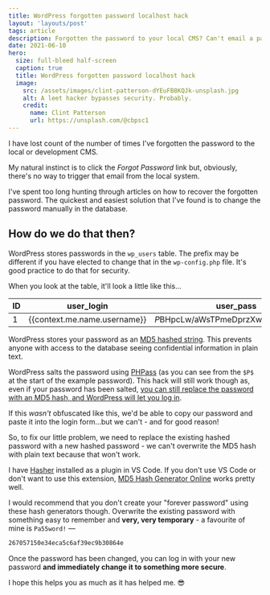 ```yaml
---
title: WordPress forgotten password localhost hack
layout: 'layouts/post'
tags: article
description: Forgotten the password to your local CMS? Can't email a password reset? Here's my tried-and-tested solution.
date: 2021-06-10
hero:
  size: full-bleed half-screen
  caption: true
  title: WordPress forgotten password localhost hack
  image:
    src: /assets/images/clint-patterson-dYEuFB8KQJk-unsplash.jpg
    alt: A leet hacker bypasses security. Probably.
    credit:
      name: Clint Patterson
      url: https://unsplash.com/@cbpsc1
---
```


I have lost count of the number of times I've forgotten the password to the local or development CMS.

My natural instinct is to click the _Forgot Password_ link but, obviously, there's no way to trigger that email from the local system.

I've spent too long hunting through articles on how to recover the forgotten password. The quickest and easiest solution that I've found is to change the password manually in the database.

## How do we do that then?

WordPress stores passwords in the `wp_users` table. The prefix may be different if you have elected to change that in the `wp-config.php` file. It's good practice to do that for security.

When you look at the table, it'll look a little like this&hellip;

| ID | user_login                   | user_pass                          |
|----|------------------------------|------------------------------------|
| 1  | {{context.me.name.username}} | $P$BHpcLw/aWsTPmeDprzXwOEl45bJm9A3 |

WordPress stores your password as an [MD5 hashed string](https://en.wikipedia.org/wiki/MD5). This prevents anyone with access to the database seeing confidential information in plain text.

WordPress salts the password using [PHPass](https://www.openwall.com/phpass/) (as you can see from the `$P$` at the start of the example password). This hack will still work though as, even if your password has been salted, [you can still replace the password with an MD5 hash, and WordPress will let you log in](https://wordpress.org/support/article/resetting-your-password/).

If this _wasn't_ obfuscated like this, we'd be able to copy our password and paste it into the login form&hellip;but we can't - and for good reason!

So, to fix our little problem, we need to replace the existing hashed password with a new hashed password - we can't overwrite the MD5 hash with plain text because that won't work.

I have [Hasher](https://marketplace.visualstudio.com/items?itemName=deerawan.vscode-hasher) installed as a plugin in VS Code. If you don't use VS Code or don't want to use this extension, [MD5 Hash Generator Online](https://www.md5hashgenerator.com/) works pretty well.

I would recommend that you don't create your "forever password" using these hash generators though. Overwrite the existing password with something easy to remember and **very, very temporary** - a favourite of mine is `Pa55word!` &mdash;

```bash
267057150e34eca5c6af39ec9b30864e
```

Once the password has been changed, you can log in with your new password **and immediately change it to something more secure**.

I hope this helps you as much as it has helped me. 😎
